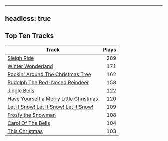 
---
headless: true
---

## Top Ten Tracks

| Track | Plays |
| --- |  ---: |
|[Sleigh Ride](/songs/sleigh-ride)| 289|
|[Winter Wonderland](/songs/winter-wonderland)| 171|
|[Rockin' Around The Christmas Tree](/songs/rockin-around-the-christmas-tree)| 162|
|[Rudolph The Red-Nosed Reindeer](/songs/rudolph-the-red-nosed-reindeer)| 158|
|[Jingle Bells](/songs/jingle-bells)| 122|
|[Have Yourself a Merry Little Christmas](/songs/have-yourself-a-merry-little-christmas)| 120|
|[Let It Snow! Let It Snow! Let It Snow!](/songs/let-it-snow-let-it-snow-let-it-snow)| 109|
|[Frosty the Snowman](/songs/frosty-the-snowman)| 108|
|[Carol Of The Bells](/songs/carol-of-the-bells)| 104|
|[This Christmas](/songs/this-christmas)| 103|
